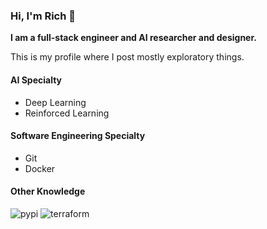 ### Hi, I'm Rich 👋

**I am a full-stack engineer and AI researcher and designer.**

This is my profile where I post mostly exploratory things.

#### AI Specialty

- Deep Learning
- Reinforced Learning

#### Software Engineering Specialty

- Git
- Docker

#### Other Knowledge

![pypi](https://badgen.net/badge/icon/pypi?icon=pypi&label)
![terraform](https://badgen.net/badge/icon/terraform?icon=terraform&label)
